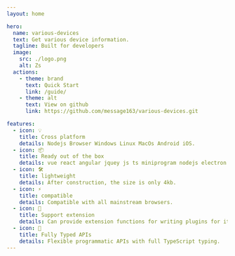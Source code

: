 ```yaml
---
layout: home

hero:
  name: various-devices
  text: Get various device information.
  tagline: Built for developers
  image:
    src: ./logo.png
    alt: Zs
  actions:
    - theme: brand
      text: Quick Start
      link: /guide/         
    - theme: alt
      text: View on github
      link: https://github.com/message163/various-devices.git

features:
  - icon: 💡
    title: Cross platform
    details: Nodejs Browser Windows Linux MacOs Android iOS.
  - icon: 📦
    title: Ready out of the box
    details: vue react angular jquey js ts miniprogram nodejs electron 
  - icon: 🛠️
    title: lightweight
    details: After construction, the size is only 4kb.
  - icon: ⚡️
    title: compatible
    details: Compatible with all mainstream browsers.
  - icon: 🔩
    title: Support extension
    details: Can provide extension functions for writing plugins for it.
  - icon: 🔑
    title: Fully Typed APIs
    details: Flexible programmatic APIs with full TypeScript typing.
---
```

